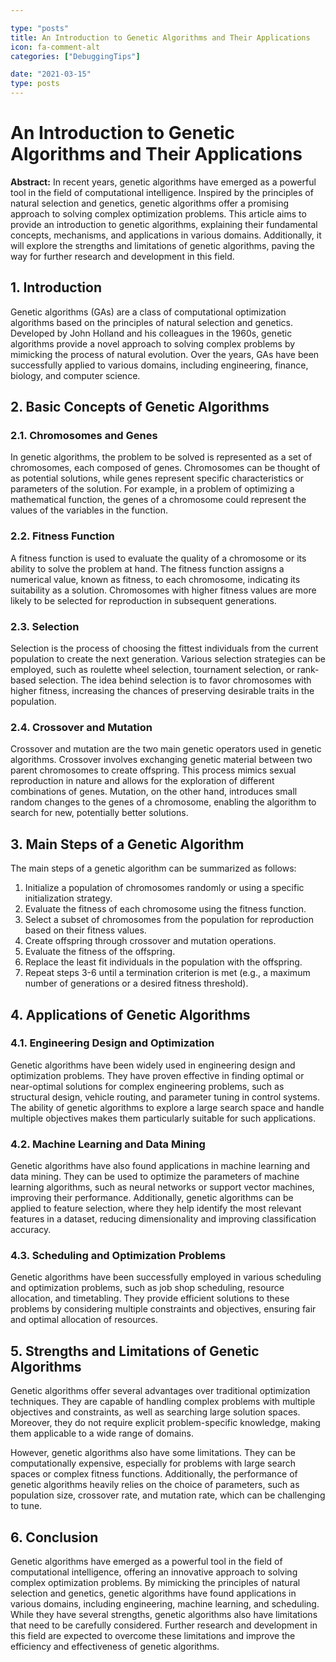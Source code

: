 ```yaml
---

type: "posts"
title: An Introduction to Genetic Algorithms and Their Applications
icon: fa-comment-alt
categories: ["DebuggingTips"]

date: "2021-03-15"
type: posts
---
```





# An Introduction to Genetic Algorithms and Their Applications

**Abstract:**
In recent years, genetic algorithms have emerged as a powerful tool in the field of computational intelligence. Inspired by the principles of natural selection and genetics, genetic algorithms offer a promising approach to solving complex optimization problems. This article aims to provide an introduction to genetic algorithms, explaining their fundamental concepts, mechanisms, and applications in various domains. Additionally, it will explore the strengths and limitations of genetic algorithms, paving the way for further research and development in this field.

## 1. Introduction
Genetic algorithms (GAs) are a class of computational optimization algorithms based on the principles of natural selection and genetics. Developed by John Holland and his colleagues in the 1960s, genetic algorithms provide a novel approach to solving complex problems by mimicking the process of natural evolution. Over the years, GAs have been successfully applied to various domains, including engineering, finance, biology, and computer science.

## 2. Basic Concepts of Genetic Algorithms
### 2.1. Chromosomes and Genes
In genetic algorithms, the problem to be solved is represented as a set of chromosomes, each composed of genes. Chromosomes can be thought of as potential solutions, while genes represent specific characteristics or parameters of the solution. For example, in a problem of optimizing a mathematical function, the genes of a chromosome could represent the values of the variables in the function.

### 2.2. Fitness Function
A fitness function is used to evaluate the quality of a chromosome or its ability to solve the problem at hand. The fitness function assigns a numerical value, known as fitness, to each chromosome, indicating its suitability as a solution. Chromosomes with higher fitness values are more likely to be selected for reproduction in subsequent generations.

### 2.3. Selection
Selection is the process of choosing the fittest individuals from the current population to create the next generation. Various selection strategies can be employed, such as roulette wheel selection, tournament selection, or rank-based selection. The idea behind selection is to favor chromosomes with higher fitness, increasing the chances of preserving desirable traits in the population.

### 2.4. Crossover and Mutation
Crossover and mutation are the two main genetic operators used in genetic algorithms. Crossover involves exchanging genetic material between two parent chromosomes to create offspring. This process mimics sexual reproduction in nature and allows for the exploration of different combinations of genes. Mutation, on the other hand, introduces small random changes to the genes of a chromosome, enabling the algorithm to search for new, potentially better solutions.

## 3. Main Steps of a Genetic Algorithm
The main steps of a genetic algorithm can be summarized as follows:
1. Initialize a population of chromosomes randomly or using a specific initialization strategy.
2. Evaluate the fitness of each chromosome using the fitness function.
3. Select a subset of chromosomes from the population for reproduction based on their fitness values.
4. Create offspring through crossover and mutation operations.
5. Evaluate the fitness of the offspring.
6. Replace the least fit individuals in the population with the offspring.
7. Repeat steps 3-6 until a termination criterion is met (e.g., a maximum number of generations or a desired fitness threshold).

## 4. Applications of Genetic Algorithms
### 4.1. Engineering Design and Optimization
Genetic algorithms have been widely used in engineering design and optimization problems. They have proven effective in finding optimal or near-optimal solutions for complex engineering problems, such as structural design, vehicle routing, and parameter tuning in control systems. The ability of genetic algorithms to explore a large search space and handle multiple objectives makes them particularly suitable for such applications.

### 4.2. Machine Learning and Data Mining
Genetic algorithms have also found applications in machine learning and data mining. They can be used to optimize the parameters of machine learning algorithms, such as neural networks or support vector machines, improving their performance. Additionally, genetic algorithms can be applied to feature selection, where they help identify the most relevant features in a dataset, reducing dimensionality and improving classification accuracy.

### 4.3. Scheduling and Optimization Problems
Genetic algorithms have been successfully employed in various scheduling and optimization problems, such as job shop scheduling, resource allocation, and timetabling. They provide efficient solutions to these problems by considering multiple constraints and objectives, ensuring fair and optimal allocation of resources.

## 5. Strengths and Limitations of Genetic Algorithms
Genetic algorithms offer several advantages over traditional optimization techniques. They are capable of handling complex problems with multiple objectives and constraints, as well as searching large solution spaces. Moreover, they do not require explicit problem-specific knowledge, making them applicable to a wide range of domains.

However, genetic algorithms also have some limitations. They can be computationally expensive, especially for problems with large search spaces or complex fitness functions. Additionally, the performance of genetic algorithms heavily relies on the choice of parameters, such as population size, crossover rate, and mutation rate, which can be challenging to tune.

## 6. Conclusion
Genetic algorithms have emerged as a powerful tool in the field of computational intelligence, offering an innovative approach to solving complex optimization problems. By mimicking the principles of natural selection and genetics, genetic algorithms have found applications in various domains, including engineering, machine learning, and scheduling. While they have several strengths, genetic algorithms also have limitations that need to be carefully considered. Further research and development in this field are expected to overcome these limitations and improve the efficiency and effectiveness of genetic algorithms.